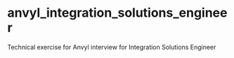 # anvyl_integration_solutions_engineer
Technical exercise for Anvyl interview for Integration Solutions Engineer
